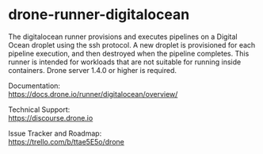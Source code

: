 # drone-runner-digitalocean

The digitalocean runner provisions and executes pipelines on a Digital Ocean droplet using the ssh protocol. A new droplet is provisioned for each pipeline execution, and then destroyed when the pipeline completes. This runner is intended for workloads that are not suitable for running inside containers. Drone server 1.4.0 or higher is required.

Documentation:<br/>
https://docs.drone.io/runner/digitalocean/overview/

Technical Support:<br/>
https://discourse.drone.io

Issue Tracker and Roadmap:<br/>
https://trello.com/b/ttae5E5o/drone

